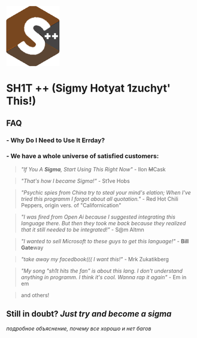 <picture>
 <source media="(prefers-color-scheme: dark)" srcset="sh1t++.png">
 <source media="(prefers-color-scheme: light)" srcset="sh1t++.png">
 <img alt="sh1t++" src="sh1t++.png">
</picture>

# **SH1T ++ (Sigmy Hotyat 1zuchyt' This!)**
## FAQ
### - Why Do **I** Need to Use It Errday?
### - We have a whole universe of satisfied customers:

> *"If You A **Sigma**, Start Using This Right Now"* - Ilon ~~M~~Cask

> *"That's how I became Sigma!"* - St1ve Hobs

> *"Psychic spies from China try to steal your mind's elation; When I've tried this programm I forgot about all quotation."* - Red Hot Chili Peppers, origin vers. of "Californication"

> *"I was fired from Open Ai because I suggested integrating this language there. But then they took me back because they realized that it still needed to be integrated!"* - S@m Altmn

> *"I wanted to sell Microsoft to these guys to get this language!"* - **Bill Gate**way

> *"take away my facedbook((( I want this!"* - Mrk Zukatikberg

> *"My song "sh1t hits the fan" is about this lang. I don't understand anything in programm. I think it's cool. Wanna rap it again"* - Em in em

> and others!

## Still in doubt? ***Just try and become a sigma***


*подробное объяснение, почему все хорошо и нет багов*
